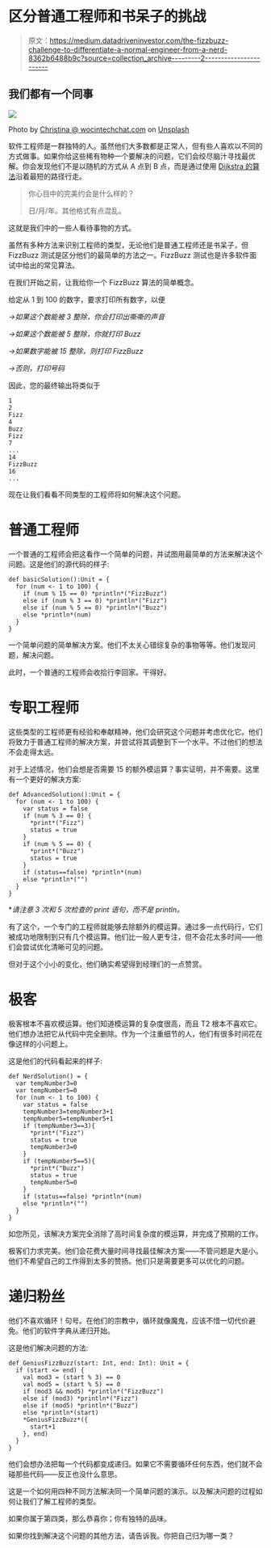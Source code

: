 # 区分普通工程师和书呆子的挑战

> 原文：<https://medium.datadriveninvestor.com/the-fizzbuzz-challenge-to-differentiate-a-normal-engineer-from-a-nerd-8362b6488b9c?source=collection_archive---------2----------------------->

## 我们都有一个同事

![](img/6f2b8e336fb3ec0596c74416608d8658.png)

Photo by [Christina @ wocintechchat.com](https://unsplash.com/@wocintechchat?utm_source=unsplash&utm_medium=referral&utm_content=creditCopyText) on [Unsplash](https://unsplash.com/s/photos/software-engineer?utm_source=unsplash&utm_medium=referral&utm_content=creditCopyText)

软件工程师是一群独特的人。虽然他们大多数都是正常人，但有些人喜欢以不同的方式做事。如果你给这些稀有物种一个要解决的问题，它们会绞尽脑汁寻找最优解。你会发现他们不是以随机的方式从 A 点到 B 点，而是通过使用 [Dijkstra 的算法](https://en.wikipedia.org/wiki/Dijkstra%27s_algorithm)沿着最短的路径行走。

> 你心目中的完美约会是什么样的？
> 
> 日/月/年。其他格式有点混乱。

这就是我们中的一些人看待事物的方式。

虽然有多种方法来识别工程师的类型，无论他们是普通工程师还是书呆子，但 FizzBuzz 测试是区分他们的最简单的方法之一。FizzBuzz 测试也是许多软件面试中给出的常见算法。

在我们开始之前，让我给你一个 FizzBuzz 算法的简单概念。

给定从 1 到 100 的数字，要求打印所有数字，以便

*→如果这个数能被 3 整除，你会打印出嘶嘶的声音*

*→如果这个数能被 5 整除，你就打印 Buzz*

*→如果数字能被 15 整除，则打印 FizzBuzz*

*→否则，打印号码*

因此，您的最终输出将类似于

```
1
2
Fizz
4
Buzz
Fizz
7
...
14
FizzBuzz
16
...
```

现在让我们看看不同类型的工程师将如何解决这个问题。

# 普通工程师

一个普通的工程师会把这看作一个简单的问题，并试图用最简单的方法来解决这个问题。这是他们的源代码的样子:

```
def basicSolution():Unit = {
  for (num <- 1 to 100) {
    if (num % 15 == 0) *println*("FizzBuzz")
    else if (num % 3 == 0) *println*("Fizz")
    else if (num % 5 == 0) *println*("Buzz")
    else *println*(num)
  }
}
```

一个简单问题的简单解决方案。他们不太关心错综复杂的事物等等。他们发现问题，解决问题。

此时，一个普通的工程师会收拾行李回家。干得好。

# **专职工程师**

这些类型的工程师更有经验和奉献精神，他们会研究这个问题并考虑优化它。他们将致力于普通工程师的解决方案，并尝试将其调整到下一个水平。不过他们的想法不会走得太远。

对于上述情况，他们会想是否需要 15 的额外模运算？事实证明，并不需要。这里有一个更好的解决方案:

```
def AdvancedSolution():Unit = {
  for (num <- 1 to 100) {
    var status = false
    if (num % 3 == 0) {
      *print*("Fizz")
      status = true
    }
    if (num % 5 == 0) {
      *print*("Buzz")
      status = true
    }
    if (status==false) *println*(num)
    else *println*("")
  }
}
```

**请注意 3 次和 5 次检查的 print 语句，而不是 println。*

有了这个，一个专门的工程师就能够去除额外的模运算。通过多一点代码行，它们被成功地限制到只有几个模运算。他们比一般人更专注，但不会花太多时间——他们会尝试优化清晰可见的问题。

但对于这个小小的变化，他们确实希望得到经理们的一点赞赏。

# 极客

极客根本不喜欢模运算。他们知道模运算的复杂度很高，而且 T2 根本不喜欢它。他们想办法把它从代码中完全删除。作为一个注重细节的人，他们有很多时间花在像这样的小问题上。

这是他们的代码看起来的样子:

```
def NerdSolution() = {
  var tempNumber3=0
  var tempNumber5=0
  for (num <- 1 to 100) {
    var status = false
    tempNumber3=tempNumber3+1
    tempNumber5=tempNumber5+1
    if (tempNumber3==3){
      *print*("Fizz")
      status = true
      tempNumber3=0
    }
    if (tempNumber5==5){
      *print*("Buzz")
      status = true
      tempNumber5=0
    }
    if (status==false) *println*(num)
    else *println*("")
  }
}
```

如您所见，该解决方案完全消除了高时间复杂度的模运算，并完成了预期的工作。

极客们力求完美。他们会花费大量时间寻找最佳解决方案——不管问题是大是小。他们不希望自己的工作得到太多的赞扬。他们只是需要更多可以优化的问题。

# 递归粉丝

他们不喜欢循环！句号。在他们的宗教中，循环就像魔鬼，应该不惜一切代价避免。他们的软件字典从递归开始。

这是他们解决问题的方法:

```
def GeniusFizzBuzz(start: Int, end: Int): Unit = {
  if (start <= end) {
    val mod3 = (start % 3) == 0
    val mod5 = (start % 5) == 0
    if (mod3 && mod5) *println*("FizzBuzz")
    else if (mod3) *println*("Fizz")
    else if (mod5) *println*("Buzz")
    else *println*(start)
    *GeniusFizzBuzz*({
      start+1
    }, end)
  }
}
```

他们会想办法把每一个代码都变成递归。如果它不需要循环任何东西，他们就不会碰那些代码——反正也没什么意思。

这是一个如何用四种不同方法解决同一个简单问题的演示。以及解决问题的过程如何让我们了解工程师的类型。

如果你属于第四类，那么恭喜你；你有独特的品味。

如果你找到解决这个问题的其他方法，请告诉我。你把自己归为哪一类？